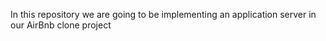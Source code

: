 In this repository we are going to be implementing an application server in our AirBnb clone project
